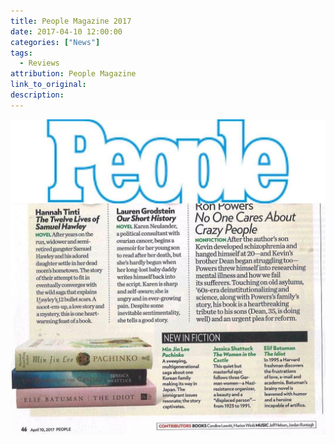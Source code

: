 ```yaml
---
title: People Magazine 2017
date: 2017-04-10 12:00:00
categories: ["News"]
tags:
  - Reviews
attribution: People Magazine
link_to_original:
description:
---
```



![](/uploads/versions/17620293-1264845856896328-6234542184590563826-o---x----1080-1080x---.jpg)